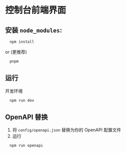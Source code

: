 # 控制台前端界面

## 安装 `node_modules`:

```bash
  npm install
```

or (更推荐)

```bash
  pnpm
```

## 运行

开发环境

```bash
  npm run dev
```
## OpenAPI 替换
  1. 将 `config/openapi.json` 替换为你的 OpenAPI 配置文件
  2. 运行
```bash 
  npm run openapi
```
